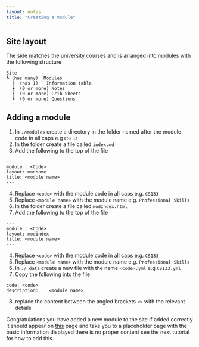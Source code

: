 ```yaml
---
layout: notes
title: "Creating a module"
--- 
```


## Site layout
The side matches the university courses and is arranged into modules with the following structure
```
Site
┗ (has many)  Modules
  ┣  (has 1)   Information table
  ┣  (0 or more) Notes
  ┣  (0 or more) Crib Sheets
  ┗  (0 or more) Questions
```
## Adding a module

1. In `./modules` create a directory in the folder named after the module code in all caps e.g `CS133`
2. In the folder create a file called `index.md`
3. Add the following to the top of the file
```
---
module : <Code>
layout: modhome
title: <module name>
---
```
4. Replace `<code>` with the module code in all caps e.g. `CS133`
5. Replace `<module name>` with the module name e.g. `Professional Skills`
5. In the folder create a file called `modIndex.html`
6. Add the following to the top of the file
```
---
module : <Code>
layout: modindex
title: <module name>
---
```
4. Replace `<code>` with the module code in all caps e.g. `CS133`
5. Replace `<module name>` with the module name e.g. `Professional Skills`
6. In `./_data` create a new file with the name `<code>.yml` e.g `CS133.yml`
7. Copy the following into the file
```
code: <code>
description: 	<module name>
```
8. replace the content between the angled brackets `<>` with the relevant details



Congratulations you have added a new module to the site if added correctly it should appear on [this](https://warwick.guide/modules) page and take you to 
a placeholder page with the basic information displayed there is no proper content see the next tutorial for how to add this.